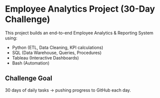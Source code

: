 # Employee Analytics Project (30-Day Challenge)

This project builds an end-to-end Employee Analytics & Reporting System using:
- Python (ETL, Data Cleaning, KPI calculations)
- SQL (Data Warehouse, Queries, Procedures)
- Tableau (Interactive Dashboards)
- Bash (Automation)

## Challenge Goal
30 days of daily tasks → pushing progress to GitHub each day.
